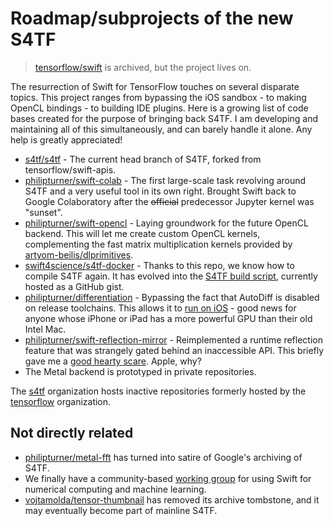 # Roadmap/subprojects of the new S4TF

> [tensorflow/swift](https://github.com/tensorflow/swift) is archived, but the project lives on.

The resurrection of Swift for TensorFlow touches on several disparate topics. This project ranges from bypassing the iOS sandbox - to making OpenCL bindings - to building IDE plugins. Here is a growing list of code bases created for the purpose of bringing back S4TF. I am developing and maintaining all of this simultaneously, and can barely handle it alone. Any help is greatly appreciated!

- [s4tf/s4tf](https://github.com/s4tf/s4tf) - The current head branch of S4TF, forked from tensorflow/swift-apis.
- [philipturner/swift-colab](https://github.com/philipturner/swift-colab) - The first large-scale task revolving around S4TF and a very useful tool in its own right. Brought Swift back to Google Colaboratory after the <s>official</s> predecessor Jupyter kernel was "sunset".
- [philipturner/swift-opencl](https://github.com/philipturner/swift-opencl) - Laying groundwork for the future OpenCL backend. This will let me create custom OpenCL kernels, complementing the fast matrix multiplication kernels provided by [artyom-beilis/dlprimitives](https://github.com/artyom-beilis/dlprimitives).
- [swift4science/s4tf-docker](https://gitlab.com/swift4science/s4tf-docker) - Thanks to this repo, we know how to compile S4TF again. It has evolved into the [S4TF build script](https://gist.github.com/philipturner/7aa063af04277d463c14168275878511), currently hosted as a GitHub gist.
- [philipturner/differentiation](https://github.com/philipturner/differentiation) - Bypassing the fact that AutoDiff is disabled on release toolchains. This allows it to [run on iOS](https://github.com/philipturner/differentiation-ios-demo) - good news for anyone whose iPhone or iPad has a more powerful GPU than their old Intel Mac.
- [philipturner/swift-reflection-mirror](https://github.com/philipturner/swift-reflection-mirror) - Reimplemented a runtime reflection feature that was strangely gated behind an inaccessible API. This briefly gave me a [good hearty scare](https://forums.swift.org/t/the-future-of-reflective-programming-in-swift/54956/17). Apple, why?
- The Metal backend is prototyped in private repositories.

The [s4tf](https://github.com/s4tf) organization hosts inactive repositories formerly hosted by the [tensorflow](https://github.com/tensorflow) organization.

## Not directly related

- [philipturner/metal-fft](https://github.com/philipturner/metal-fft) has turned into satire of Google's archiving of S4TF.
- We finally have a community-based [working group](https://forums.swift.org/t/formalizing-a-numerical-ml-working-group/45553) for using Swift for numerical computing and machine learning.
- [vojtamolda/tensor-thumbnail](https://github.com/vojtamolda/tensor-thumbnail) has removed its archive tombstone, and it may eventually become part of mainline S4TF.
